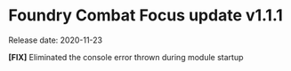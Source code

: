 # Foundry Combat Focus update v1.1.1

Release date: 2020-11-23

**[FIX]** Eliminated the console error thrown during module startup
